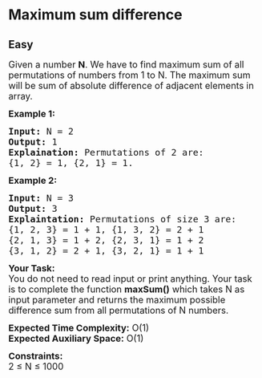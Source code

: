 # Maximum sum difference
## Easy 
<div class="problem-statement">
                <p></p><p><span style="font-size:18px">Given a number <strong>N</strong>. We have to find maximum sum of all permutations of numbers from 1 to N. The maximum sum will be sum of absolute difference of adjacent elements in array.</span></p>

<p><strong><span style="font-size:18px">Example 1:</span></strong></p>

<pre><span style="font-size:18px"><strong>Input:</strong> N = 2
<strong>Output:</strong> 1
<strong>Explaination:</strong> Permutations of 2 are: 
{1, 2} = 1, {2, 1} = 1.</span></pre>

<p><strong><span style="font-size:18px">Example 2:</span></strong></p>

<pre><span style="font-size:18px"><strong>Input:</strong> N = 3
<strong>Output:</strong> 3
<strong>Explaintation:</strong> Permutations of size 3 are: 
{1, 2, 3} = 1 + 1, {1, 3, 2} = 2 + 1 
{2, 1, 3} = 1 + 2, {2, 3, 1} = 1 + 2 
{3, 1, 2} = 2 + 1, {3, 2, 1} = 1 + 1 </span></pre>

<p><span style="font-size:18px"><strong>Your Task:</strong><br>
You do not need to read input or print anything. Your task is to complete the function <strong>maxSum()</strong> which takes N as input parameter and returns the maximum possible difference sum from all permutations of N numbers.</span></p>

<p><span style="font-size:18px"><strong>Expected Time Complexity:</strong> O(1)<br>
<strong>Expected Auxiliary Space:</strong> O(1)</span></p>

<p><span style="font-size:18px"><strong>Constraints:</strong><br>
2 ≤ N ≤ 1000</span></p>
 <p></p>
            </div>